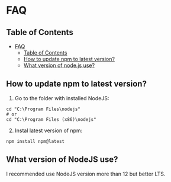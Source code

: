 # FAQ

## Table of Contents

- [FAQ](#faq)
  - [Table of Contents](#table-of-contents)
  - [How to update npm to latest version?](#how-to-update-npm-to-latest-version)
  - [What version of node.js use?](#what-version-of-nodejs-use)

## How to update npm to latest version?

1. Go to the folder with installed NodeJS:

```console
cd "C:\Program Files\nodejs"
# or
cd "C:\Program Files (x86)\nodejs"
```

2. Instal latest version of npm:

```console
npm install npm@latest
```

## What version of NodeJS use?

I recommended use NodeJS version more than 12 but better LTS.
